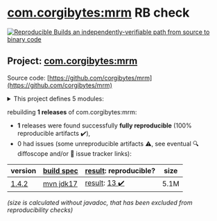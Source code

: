 [com.corgibytes:mrm](https://central.sonatype.com/artifact/com.corgibytes/mrm/versions) RB check
=======

[![Reproducible Builds](https://reproducible-builds.org/images/logos/rb.svg) an independently-verifiable path from source to binary code](https://reproducible-builds.org/)

## Project: [com.corgibytes:mrm](https://central.sonatype.com/artifact/com.corgibytes/mrm/versions)

Source code: [https://github.com/corgibytes/mrm](https://github.com/corgibytes/mrm)

<details><summary>This project defines 5 modules:</summary>

* [com.corgibytes:mrm](https://central.sonatype.com/artifact/com.corgibytes/mrm/1.4.2)
* [com.corgibytes:mrm-api](https://central.sonatype.com/artifact/com.corgibytes/mrm-api/1.4.2)
* [com.corgibytes:mrm-maven-plugin](https://central.sonatype.com/artifact/com.corgibytes/mrm-maven-plugin/1.4.2)
* [com.corgibytes:mrm-servlet](https://central.sonatype.com/artifact/com.corgibytes/mrm-servlet/1.4.2)
* [com.corgibytes:mrm-webapp](https://central.sonatype.com/artifact/com.corgibytes/mrm-webapp/1.4.2)
</details>

rebuilding **1 releases** of com.corgibytes:mrm:
- **1** releases were found successfully **fully reproducible** (100% reproducible artifacts :heavy_check_mark:),
- 0 had issues (some unreproducible artifacts :warning:, see eventual :mag: diffoscope and/or :memo: issue tracker links):

| version | [build spec](/BUILDSPEC.md) | [result](https://reproducible-builds.org/docs/jvm/): reproducible? | size |
| -- | --------- | ------ | -- |
| [1.4.2](https://central.sonatype.com/artifact/com.corgibytes/mrm/1.4.2/pom) | [mvn jdk17](mrm-1.4.2.buildspec) | [result](mrm-1.4.2.buildinfo): [13 :heavy_check_mark: ](mrm-1.4.2.buildcompare) | 5.1M |

<i>(size is calculated without javadoc, that has been excluded from reproducibility checks)</i>
